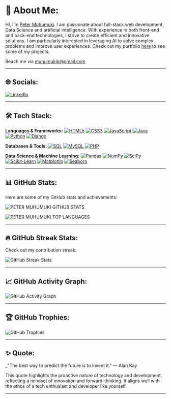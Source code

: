 # 👋 About Me:
Hi, I’m [Peter Muhumuki](https://peterkahumu.github.io/professional-portfolio/). I am passionate about full-stack web development, Data Science and artificial intelligence. With experience in both front-end and back-end technologies, I strive to create efficient and innovative solutions. I am particularly interested in leveraging AI to solve complex problems and improve user experiences. Check out my portfolio [here](https://petermuhumuki.netlify.app) to see some of my projects. 

Reach me via [muhumukip@gmail.com](mailto:muhumukip@gmail.com)

---

## 🌐 Socials:
[![LinkedIn](https://img.shields.io/badge/LinkedIn-0077B5?style=for-the-badge&logo=linkedin&logoColor=white&labelColor=0077B5&border=none)](https://www.linkedin.com/in/peter-muhumuki-b494ba258/)

---

## 🛠 Tech Stack:
**Languages & Frameworks:**
[![HTML5](https://img.shields.io/badge/HTML5-E34F26?style=for-the-badge&logo=html5&logoColor=white&border=none)](https://developer.mozilla.org/en-US/docs/Web/HTML)
[![CSS3](https://img.shields.io/badge/CSS3-1572B6?style=for-the-badge&logo=css3&logoColor=white&border=none)](https://developer.mozilla.org/en-US/docs/Web/CSS)
[![JavaScript](https://img.shields.io/badge/JavaScript-F7DF1E?style=for-the-badge&logo=javascript&logoColor=black&border=none)](https://developer.mozilla.org/en-US/docs/Web/JavaScript)
[![Java](https://img.shields.io/badge/Java-007396?style=for-the-badge&logo=java&logoColor=white&border=none)](https://www.java.com/)
[![Python](https://img.shields.io/badge/Python-3776AB?style=for-the-badge&logo=python&logoColor=white&border=none)](https://www.python.org/)
[![Django](https://img.shields.io/badge/Django-092E20?style=for-the-badge&logo=django&logoColor=white&border=none)](https://www.djangoproject.com/)

**Databases & Tools:**
[![SQL](https://img.shields.io/badge/SQL-4479A1?style=for-the-badge&logo=mysql&logoColor=white&border=none)](https://www.mysql.com/)
[![MySQL](https://img.shields.io/badge/MySQL-4479A1?style=for-the-badge&logo=mysql&logoColor=white&border=none)](https://www.mysql.com/)
[![PHP](https://img.shields.io/badge/PHP-777BB4?style=for-the-badge&logo=php&logoColor=white&border=none)](https://www.php.net/)

**Data Science & Machine Learning:**
[![Pandas](https://img.shields.io/badge/Pandas-150458?style=for-the-badge&logo=pandas&logoColor=white&border=none)](https://pandas.pydata.org/)
[![NumPy](https://img.shields.io/badge/NumPy-013243?style=for-the-badge&logo=numpy&logoColor=white&border=none)](https://numpy.org/)
[![SciPy](https://img.shields.io/badge/SciPy-8CAAE6?style=for-the-badge&logo=scipy&logoColor=white&border=none)](https://scipy.org/)
[![Scikit-Learn](https://img.shields.io/badge/Scikit--Learn-F7931E?style=for-the-badge&logo=scikit-learn&logoColor=white&border=none)](https://scikit-learn.org/)
[![Matplotlib](https://img.shields.io/badge/Matplotlib-003B57?style=for-the-badge&logo=matplotlib&logoColor=white&border=none)](https://matplotlib.org/)
[![Seaborn](https://img.shields.io/badge/Seaborn-FF8C00?style=for-the-badge&logo=seaborn&logoColor=white&border=none)](https://seaborn.pydata.org/)

---

## 📊 GitHub Stats:
Here are some of my GitHub stats and achievements:

![PETER MUHUMUKI GITHUB STATS](https://github-readme-stats.vercel.app/api?username=peterkahumu&show_icons=true&theme=radical)

![PETER MUHUMUKI TOP LANGUAGES](https://github-readme-stats.vercel.app/api/top-langs/?username=peterkahumu&layout=compact&theme=radical)

---

## 🔥 GitHub Streak Stats:
Check out my contribution streak:

![GitHub Streak Stats](https://github-readme-streak-stats.herokuapp.com/?user=peterkahumu&theme=dark&hide_border=true)

---

## 📈 GitHub Activity Graph:
![GitHub Activity Graph](https://github-readme-activity-graph.vercel.app/graph?username=peterkahumu&theme=github-compact&hide_border=true)

---

## 🏆 GitHub Trophies:
![GitHub Trophies](https://github-profile-trophy.vercel.app/?username=peterkahumu&theme=radical&no-bg=true&row=1&column=7)

---

## ✨ Quote:
_"The best way to predict the future is to invent it." — Alan Kay

This quote highlights the proactive nature of technology and development, reflecting a mindset of innovation and forward-thinking. It aligns well with the ethos of a tech enthusiast and developer like yourself.

---

